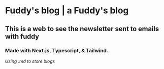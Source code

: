 # Fuddy's blog | a Fuddy's blog
## This is a web to see the newsletter sent to emails with fuddy

### Made with Next.js, Typescript, & Tailwind.
*Using .md to store blogs*

